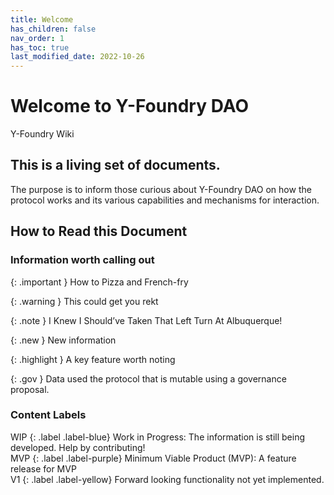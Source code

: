 ```yaml
---
title: Welcome
has_children: false
nav_order: 1
has_toc: true
last_modified_date: 2022-10-26
---
```


# Welcome to Y-Foundry DAO

Y-Foundry Wiki

## This is a living set of documents.  

The purpose is to inform those curious about Y-Foundry DAO on how the protocol works and its various capabilities and mechanisms for interaction.

## How to Read this Document

### Information worth calling out
<div class="code-example" markdown="1">

{: .important }
How to Pizza and French-fry

</div>
<div class="code-example" markdown="1">
{: .warning }
This could get you rekt

</div>
<div class="code-example" markdown="1">

{: .note }
I Knew I Should’ve Taken That Left Turn At Albuquerque!

</div>
<div class="code-example" markdown="1">

{: .new }
New information

</div>
<div class="code-example" markdown="1">

{: .highlight }
A key feature worth noting

</div>
<div class="code-example" markdown="1">
{: .gov }
Data used the protocol that is mutable using a governance proposal.
</div>

### Content Labels

<div class="code-example" markdown="1">
WIP
{: .label .label-blue}
    Work in Progress: The information is still being developed.  Help by contributing!
</div>

<div class="code-example" markdown="1">
MVP
{: .label .label-purple}
    Minimum Viable Product (MVP): A feature release for MVP
</div>

<div class="code-example" markdown="1">
V1
{: .label .label-yellow}
    Forward looking functionality not yet implemented.
</div>